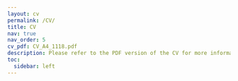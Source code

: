 ```yaml
---
layout: cv
permalink: /CV/
title: CV
nav: true
nav_order: 5
cv_pdf: CV_A4_1118.pdf
description: Please refer to the PDF version of the CV for more information.
toc:
  sidebar: left
---
```

